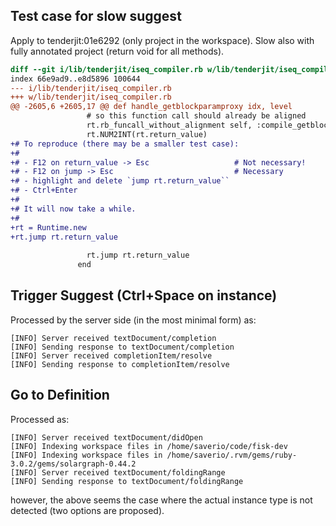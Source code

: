 ## Test case for slow suggest

Apply to tenderjit:01e6292 (only project in the workspace). Slow also with fully annotated project (return void for all methods).

```diff
diff --git i/lib/tenderjit/iseq_compiler.rb w/lib/tenderjit/iseq_compiler.rb
index 66e9ad9..e8d5896 100644
--- i/lib/tenderjit/iseq_compiler.rb
+++ w/lib/tenderjit/iseq_compiler.rb
@@ -2605,6 +2605,17 @@ def handle_getblockparamproxy idx, level
                 # so this function call should already be aligned
                 rt.rb_funcall_without_alignment self, :compile_getblockparamproxy, [REG_CFP, req, rt.return_value]
                 rt.NUM2INT(rt.return_value)
+# To reproduce (there may be a smaller test case):
+#
+# - F12 on return_value -> Esc                   # Not necessary!
+# - F12 on jump -> Esc                           # Necessary
+# - highlight and delete `jump rt.return_value``
+# - Ctrl+Enter
+#
+# It will now take a while.
+#
+rt = Runtime.new
+rt.jump rt.return_value
 
                 rt.jump rt.return_value
               end
```

## Trigger Suggest (Ctrl+Space on instance)

Processed by the server side (in the most minimal form) as:

```
[INFO] Server received textDocument/completion
[INFO] Sending response to textDocument/completion
[INFO] Server received completionItem/resolve
[INFO] Sending response to completionItem/resolve
```

## Go to Definition

Processed as:

```
[INFO] Server received textDocument/didOpen
[INFO] Indexing workspace files in /home/saverio/code/fisk-dev
[INFO] Indexing workspace files in /home/saverio/.rvm/gems/ruby-3.0.2/gems/solargraph-0.44.2
[INFO] Server received textDocument/foldingRange
[INFO] Sending response to textDocument/foldingRange
```

however, the above seems the case where the actual instance type is not detected (two options are proposed).
